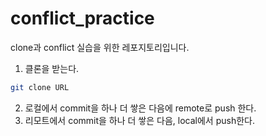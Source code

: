 # conflict_practice
clone과 conflict 실습을 위한 레포지토리입니다.

1. 클론을 받는다.
```bash 
git clone URL
```
2. 로컬에서 commit을 하나 더 쌓은 다음에 remote로 push 한다.
3. 리모트에서 commit을 하나 더 쌓은 다음, local에서 push한다.
